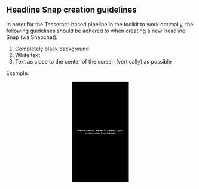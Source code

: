 ## Headline Snap creation guidelines

In order for the Tesseract-based pipeline in the toolkit to work optimally, the following guidelines should be adhered to when creating a new Headline Snap (via Snapchat).

1. Completely black background
2. White text
3. Text as close to the center of the screen (vertically) as possible

Example:

<p align="center"><img src="../assets/example_headline.jpg" alt="example headline snap" style="width:30%"/></p>